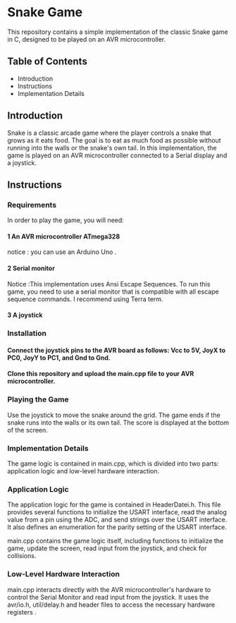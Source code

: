 # Snake Game
This repository contains a simple implementation of the classic Snake game in C, designed to be played on an AVR microcontroller.

## Table of Contents
- Introduction
- Instructions
- Implementation Details

## Introduction
Snake is a classic arcade game where the player controls a snake that grows as it eats food. The goal is to eat as much food as possible without running into the walls or the snake's own tail. In this implementation, the game is played on an AVR microcontroller connected to a Serial display and a joystick.

## Instructions
### Requirements
In order to play the game, you will need:
#### 1 An AVR microcontroller ATmega328 
notice : you can use an Arduino Uno .
#### 2 Serial monitor 
Notice :This implementation uses Ansi Escape Sequences. To run this game, you need to use a serial monitor that is compatible with all escape sequence commands. I recommend using Terra term.
#### 3 A joystick
### Installation
#### Connect the joystick pins to the AVR board as follows: Vcc to 5V, JoyX to PC0, JoyY to PC1, and Gnd to Gnd.
#### Clone this repository and upload the main.cpp file to your AVR microcontroller.

### Playing the Game
Use the joystick to move the snake around the grid. The game ends if the snake runs into the walls or its own tail. The score is displayed at the bottom of the screen.

### Implementation Details
The game logic is contained in main.cpp, which is divided into two parts: application logic and low-level hardware interaction.

### Application Logic
The application logic for the game is contained in HeaderDatei.h. This file provides several functions to initialize the USART interface, read the analog value from a pin using the ADC, and send strings over the USART interface. It also defines an enumeration for the parity setting of the USART interface.

main.cpp contains the game logic itself, including functions to initialize the game, update the screen, read input from the joystick, and check for collisions.

### Low-Level Hardware Interaction
main.cpp interacts directly with the AVR microcontroller's hardware to control the Serial Monitor and read input from the joystick. It uses the avr/io.h, util/delay.h and header files to access the necessary hardware registers .
